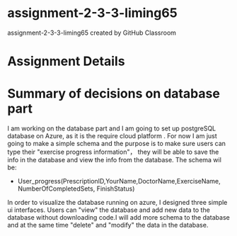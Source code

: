 # assignment-2-3-3-liming65
assignment-2-3-3-liming65 created by GitHub Classroom
# Assignment  Details
# Summary of decisions on database part
I am working on the database part and I am going to set up postgreSQL database on Azure, as it is the require cloud platform . For now I am just going to make a simple schema and the purpose is to make sure users can type their "exercise progress information"， they will be able to save the info in the database and view the info from the database.
The schema wil be: 
- User_progress(PrescriptionID,YourName,DoctorName,ExerciseName, NumberOfCompletedSets, FinishStatus) 


In order to visualize the database running on azure, I designed three simple ui interfaces. Users can "view" the database and add new data to the database without downloading code.I will add more schema to the database and at the same time "delete" and "modify" the data in the database.
